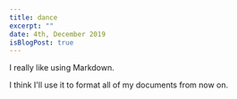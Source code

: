 ```yaml
---
title: dance
excerpt: ""
date: 4th, December 2019
isBlogPost: true
---
```


I really like using Markdown.

I think I'll use it to format all of my documents from now on.